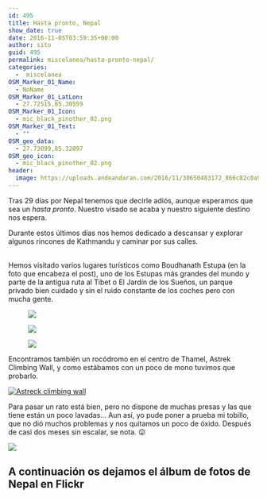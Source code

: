 ```yaml
---
id: 495
title: Hasta pronto, Nepal
show_date: true
date: 2016-11-05T03:59:35+00:00
author: sito
guid: 495
permalink: miscelanea/hasta-pronto-nepal/
categories:
  -  miscelanea
OSM_Marker_01_Name:
  - NoName
OSM_Marker_01_LatLon:
  - 27.72515,85.30559
OSM_Marker_01_Icon:
  - mic_black_pinother_02.png
OSM_Marker_01_Text:
  - ""
OSM_geo_data:
  - 27.73099,85.32097
OSM_geo_icon:
  - mic_black_pinother_02.png
header:
  image: https://uploads.andeandaran.com/2016/11/30650483172_866c82c0a9_h.jpg
---
```


  Tras 29 días por Nepal tenemos que decirle adiós, aunque esperamos que sea un <em>hasta pronto</em>. Nuestro visado se acaba y nuestro siguiente destino nos espera.


  Durante estos últimos días nos hemos dedicado a descansar y explorar algunos rincones de Kathmandu y caminar por sus calles.<!--more-->
  
  <br /> Hemos visitado varios lugares turísticos como Boudhanath Estupa (en la foto que encabeza el post), uno de los Estupas más grandes del mundo y parte de la antigua ruta al Tibet o El Jardín de los Sueños, un parque privado bien cuidado y sin el ruido constante de los coches pero con mucha gente.


<div id='gallery-8' class='gallery galleryid-495 gallery-columns-3 gallery-size-wcfixedheightsmall'>
  <figure > 
  
  <div>
    <a href='https://uploads.andeandaran.com/2016/11/MG_9369.jpg'><img  src="https://uploads.andeandaran.com/2016/11/MG_9369.jpg"/></a>
  </div></figure><figure > 
  
  <div>
    <a href='https://uploads.andeandaran.com/2016/11/MG_9393.jpg'><img  src="https://uploads.andeandaran.com/2016/11/MG_9393.jpg"  /></a>
  </div></figure><figure > 
  
  <div>
    <a href='https://uploads.andeandaran.com/2016/11/MG_9409.jpg'><img  src="https://uploads.andeandaran.com/2016/11/MG_9409.jpg"  /></a>
  </div></figure>
</div>


Encontramos también un rocódromo en el centro de Thamel, Astrek Climbing Wall, y como estábamos con un poco de mono tuvimos que probarlo.

<a href="https://uploads.andeandaran.com/2016/11/GOPR5878_1478177401213_high.jpg"><img src="https://uploads.andeandaran.com/2016/11/GOPR5878_1478177401213_high.jpg" alt="Astreck climbing wall"  /></a>

Para pasar un rato está bien, pero no dispone de muchas presas y las que tiene están un poco lavadas... Aun así, yo pude poner a prueba mi tobillo, que no dió muchos problemas y nos quitamos un poco de óxido. Después de casi dos meses sin escalar, se nota. 😛

<a href="https://www.flickr.com/photos/sitoo/30131687643/in/dateposted/"><img src="https://live.staticflickr.com/5662/30131687643_9381a90fba_c.jpg" /></a>

## A continuación os dejamos el álbum de fotos de Nepal en Flickr

<a href='https://www.flickr.com/photos/sitoo/albums/72157675541261945' title='Nepal by Sitoo, on Flickr'><img src='https://live.staticflickr.com/5742/30736746386_3df6458164_c.jpg' alt='' /></a>